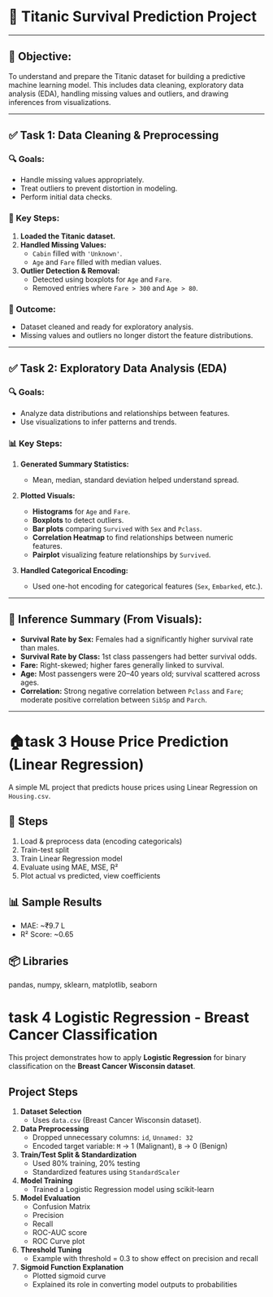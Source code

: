 # 📁 Titanic Survival Prediction Project

---

## 🎯 Objective:
To understand and prepare the Titanic dataset for building a predictive machine learning model. This includes data cleaning, exploratory data analysis (EDA), handling missing values and outliers, and drawing inferences from visualizations.

---

## ✅ Task 1: Data Cleaning & Preprocessing

### 🔍 Goals:
- Handle missing values appropriately.
- Treat outliers to prevent distortion in modeling.
- Perform initial data checks.

### 📌 Key Steps:
1. **Loaded the Titanic dataset.**
2. **Handled Missing Values:**
   - `Cabin` filled with `'Unknown'`.
   - `Age` and `Fare` filled with median values.
3. **Outlier Detection & Removal:**
   - Detected using boxplots for `Age` and `Fare`.
   - Removed entries where `Fare > 300` and `Age > 80`.

### 🧹 Outcome:
- Dataset cleaned and ready for exploratory analysis.
- Missing values and outliers no longer distort the feature distributions.

---

## ✅ Task 2: Exploratory Data Analysis (EDA)

### 🔍 Goals:
- Analyze data distributions and relationships between features.
- Use visualizations to infer patterns and trends.

### 📊 Key Steps:
1. **Generated Summary Statistics:**
   - Mean, median, standard deviation helped understand spread.

2. **Plotted Visuals:**
   - **Histograms** for `Age` and `Fare`.
   - **Boxplots** to detect outliers.
   - **Bar plots** comparing `Survived` with `Sex` and `Pclass`.
   - **Correlation Heatmap** to find relationships between numeric features.
   - **Pairplot** visualizing feature relationships by `Survived`.

3. **Handled Categorical Encoding:**
   - Used one-hot encoding for categorical features (`Sex`, `Embarked`, etc.).

---

## 🧠 Inference Summary (From Visuals):

- **Survival Rate by Sex:** Females had a significantly higher survival rate than males.
- **Survival Rate by Class:** 1st class passengers had better survival odds.
- **Fare:** Right-skewed; higher fares generally linked to survival.
- **Age:** Most passengers were 20–40 years old; survival scattered across ages.
- **Correlation:** Strong negative correlation between `Pclass` and `Fare`; moderate positive correlation between `SibSp` and `Parch`.

---
# 🏠task 3 House Price Prediction (Linear Regression)

A simple ML project that predicts house prices using Linear Regression on `Housing.csv`.

## 🔧 Steps
1. Load & preprocess data (encoding categoricals)
2. Train-test split
3. Train Linear Regression model
4. Evaluate using MAE, MSE, R²
5. Plot actual vs predicted, view coefficients

## 📊 Sample Results
- MAE: ~₹9.7 L
- R² Score: ~0.65

## 📦 Libraries
pandas, numpy, sklearn, matplotlib, seaborn

# task 4 Logistic Regression - Breast Cancer Classification

This project demonstrates how to apply **Logistic Regression** for binary classification on the **Breast Cancer Wisconsin dataset**.

## Project Steps
1. **Dataset Selection**
   - Uses `data.csv` (Breast Cancer Wisconsin dataset).
2. **Data Preprocessing**
   - Dropped unnecessary columns: `id`, `Unnamed: 32`
   - Encoded target variable: `M` → 1 (Malignant), `B` → 0 (Benign)
3. **Train/Test Split & Standardization**
   - Used 80% training, 20% testing
   - Standardized features using `StandardScaler`
4. **Model Training**
   - Trained a Logistic Regression model using scikit-learn
5. **Model Evaluation**
   - Confusion Matrix
   - Precision
   - Recall
   - ROC-AUC score
   - ROC Curve plot
6. **Threshold Tuning**
   - Example with threshold = 0.3 to show effect on precision and recall
7. **Sigmoid Function Explanation**
   - Plotted sigmoid curve
   - Explained its role in converting model outputs to probabilities







